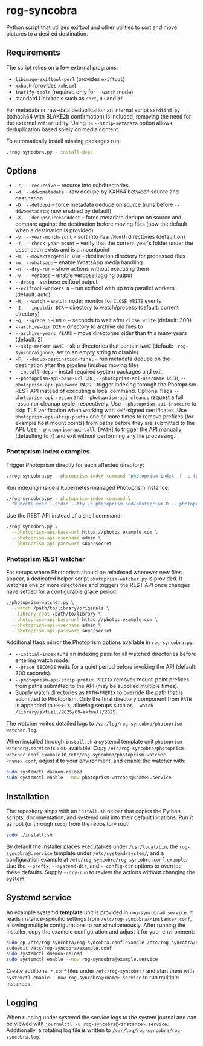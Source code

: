 # rog-syncobra
Python script that utilizes exiftool and other utilities to sort and move
pictures to a desired destination.

## Requirements

The script relies on a few external programs:

- `libimage-exiftool-perl` (provides `exiftool`)
- `xxhash` (provides `xxhsum`)
- `inotify-tools` (required only for `--watch` mode)
- standard Unix tools such as `sort`, `du` and `df`

For metadata or raw-data deduplication an internal script `xxrdfind.py`
(xxhash64 with BLAKE2b confirmation) is included, removing the need for the
external `rdfind` utility. Using its `--strip-metadata` option allows
deduplication based solely on media content.

To automatically install missing packages run:

```bash
./rog-syncobra.py --install-deps
```

## Options

- `-r, --recursive` – recurse into subdirectories
- `-d, --ddwometadata` – raw dedupe by XXH64 between source and destination
- `-D, --deldupi` – force metadata dedupe on source (runs before `--ddwometadata`; now
  enabled by default)
- `-X, --dedupsourceanddest` – force metadata dedupe on source and compare against the
  destination before moving files (now the default when a destination is provided)
- `-y, --year-month-sort` – sort into `Year/Month` directories (default on)
- `-Y, --check-year-mount` – verify that the current year's folder under the
  destination exists and is a mountpoint
- `-m, --move2targetdir DIR` – destination directory for processed files
- `-w, --whatsapp` – enable WhatsApp media handling
- `-n, --dry-run` – show actions without executing them
- `-v, --verbose` – enable verbose logging output
- `--debug` – verbose exiftool output
- `--exiftool-workers N` – run exiftool with up to `N` parallel workers (default: auto)
- `-W, --watch` – watch mode; monitor for `CLOSE_WRITE` events
- `-I, --inputdir DIR` – directory to watch/process (default: current directory)
- `-g, --grace SECONDS` – seconds to wait after `close_write` (default: 300)
- `--archive-dir DIR` – directory to archive old files to
- `--archive-years YEARS` – move directories older than this many years (default: 2)
- `--skip-marker NAME` – skip directories that contain `NAME` (default: `.rog-syncobraignore`; set to an empty string to disable)
- `-F, --dedup-destination-final` – run metadata dedupe on the destination after the
  pipeline finishes moving files
- `--install-deps` – install required system packages and exit
- `--photoprism-api-base-url URL`, `--photoprism-api-username USER`,
  `--photoprism-api-password PASS` – trigger indexing through the Photoprism REST
  API instead of executing a local command. Optional flags `--photoprism-api-rescan`
  and `--photoprism-api-cleanup` request a full rescan or cleanup cycle,
  respectively. Use `--photoprism-api-insecure` to skip TLS verification when
  working with self-signed certificates. Use `--photoprism-api-strip-prefix`
  one or more times to remove prefixes (for example host mount points) from
  paths before they are submitted to the API. Use `--photoprism-api-call [PATH]`
  to trigger the API manually (defaulting to `/`) and exit without performing
  any file processing.

### Photoprism index examples

Trigger Photoprism directly for each affected directory:

```bash
./rog-syncobra.py --photoprism-index-command "photoprism index -f -c {path_q}"
```

Run indexing inside a Kubernetes-managed Photoprism instance:

```bash
./rog-syncobra.py --photoprism-index-command \
  "kubectl exec --stdin --tty -n photoprism pod/photoprism-0 -- photoprism index -f -c {path_q}"
```

Use the REST API instead of a shell command:

```bash
./rog-syncobra.py \
  --photoprism-api-base-url https://photos.example.com \
  --photoprism-api-username admin \
  --photoprism-api-password supersecret
```

### Photoprism REST watcher

For setups where Photoprism should be reindexed whenever new files appear, a
dedicated helper script `photoprism-watcher.py` is provided. It watches one or
more directories and triggers the REST API once changes have settled for a
configurable grace period:

```bash
./photoprism-watcher.py \
  --watch /path/to/library/originals \
  --library-root /path/to/library \
  --photoprism-api-base-url https://photos.example.com \
  --photoprism-api-username admin \
  --photoprism-api-password supersecret
```

Additional flags mirror the Photoprism options available in `rog-syncobra.py`:

- `--initial-index` runs an indexing pass for all watched directories before
  entering watch mode.
- `--grace SECONDS` waits for a quiet period before invoking the API (default:
  300 seconds).
- `--photoprism-api-strip-prefix PREFIX` removes mount-point prefixes from
  paths submitted to the API (may be supplied multiple times).
- Supply watch directories as `PATH=PREFIX` to override the path that is
  submitted to Photoprism. Only the final directory component from `PATH` is
  appended to `PREFIX`, allowing setups such as
  `--watch /library/aktuell/2025/09=aktuell/2025`.

The watcher writes detailed logs to `/var/log/rog-syncobra/photoprism-watcher.log`.

When installed through `install.sh` a systemd template unit
`photoprism-watcher@.service` is also available. Copy
`/etc/rog-syncobra/photoprism-watcher.conf.example` to
`/etc/rog-syncobra/photoprism-watcher-<name>.conf`, adjust it to your
environment, and enable the watcher with:

```bash
sudo systemctl daemon-reload
sudo systemctl enable --now photoprism-watcher@<name>.service
```

## Installation

The repository ships with an `install.sh` helper that copies the Python
scripts, documentation, and systemd unit into their default locations. Run it as
root (or through `sudo`) from the repository root:

```bash
sudo ./install.sh
```

By default the installer places executables under `/usr/local/bin`, the
`rog-syncobra@.service` template under `/etc/systemd/system/`, and a
configuration example at `/etc/rog-syncobra/rog-syncobra.conf.example`. Use the
`--prefix`, `--systemd-dir`, and `--config-dir` options to override these
defaults. Supply `--dry-run` to review the actions without changing the system.

## Systemd service
An example systemd **template** unit is provided in `rog-syncobra@.service`. It
reads instance-specific settings from `/etc/rog-syncobra/<instance>.conf`,
allowing multiple configurations to run simultaneously. After running the
installer, copy the example configuration and adjust it for your environment:

```bash
sudo cp /etc/rog-syncobra/rog-syncobra.conf.example /etc/rog-syncobra/example.conf
sudoedit /etc/rog-syncobra/example.conf
sudo systemctl daemon-reload
sudo systemctl enable --now rog-syncobra@example.service
```

Create additional `*.conf` files under `/etc/rog-syncobra/` and start them with
`systemctl enable --now rog-syncobra@<name>.service` to run multiple instances.

## Logging

When running under systemd the service logs to the system journal and can be
viewed with `journalctl -u rog-syncobra@<instance>.service`.  Additionally, a
rotating log file is written to `/var/log/rog-syncobra/rog-syncobra.log`.
